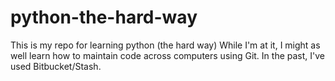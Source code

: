 # python-the-hard-way
This is my repo for learning python (the hard way)
While I'm at it, I might as well learn how to maintain code across computers using Git.  In the past, I've used Bitbucket/Stash.
